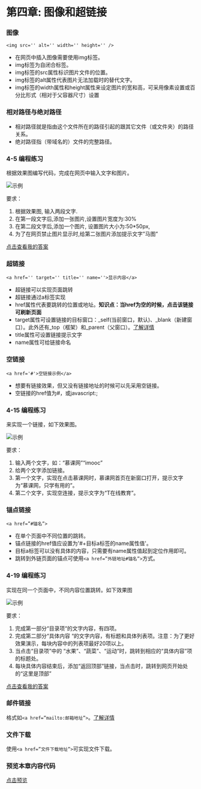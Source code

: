 # 第四章: 图像和超链接

### 图像
`<img src='' alt='' width='' height='' />`
- 在网页中插入图像需要使用img标签。
- img标签为自闭合标签。
- img标签的src属性标识图片文件的位置。
- img标签的alt属性代表图片无法加载时的替代文字。
- img标签的width属性和height属性来设定图片的宽和高，可采用像素设置或百分比形式（相对于父容器尺寸）设置

### 相对路径与绝对路径
- 相对路径就是指由这个文件所在的路径引起的跟其它文件（或文件夹）的路径关系。
- 绝对路径指（带域名的）文件的完整路径。

### 4-5 编程练习
根据效果图编写代码，完成在网页中输入文字和图片。

![示例](https://climg.mukewang.com/58c111e00001f2bf03410274.jpg)

要求：
1. 根据效果图, 输入两段文字.
2. 在第一段文字后,添加一张图片,设置图片宽度为:30%
3. 在第二段文字后,添加一个图片, 设置图片大小为:50*50px,
4. 为了在网页禁止图片显示时,给第二张图片添加提示文字”马图”

[点击查看我的答案](4-5.html)

### 超链接
`<a href='' target='' title='' name=''>显示内容</a>`
- 超链接可以实现页面跳转
- 超链接通过a标签实现
- href属性代表要跳转的位置或地址。**知识点：当href为空的时候，点击该链接可刷新页面**
- target属性可设置链接的目标窗口：\_self(当前窗口，默认)、\_blank（新建窗口）。此外还有\_top（框架）和\_parent（父窗口）。[了解详情](http://www.w3school.com.cn/tags/att_a_target.asp)
- title属性可设置链接提示文字
- name属性可给链接命名

### 空链接
`<a href='#'>空链接示例</a>`
- 想要有链接效果，但又没有链接地址的时候可以先采用空链接。
- 空链接的href值为#，或javascript:;

### 4-15 编程练习
来实现一个链接，如下效果图。

![示例](https://climg.mukewang.com/58c11d420001ad5c02960097.jpg)

要求：
1. 输入两个文字，如：“慕课网”“imooc”
2. 给两个文字添加链接。
3. 第一个文字，实现在点击慕课网时，慕课网首页在新窗口打开，提示文字为“慕课网，只学有用的”。
4. 第二个文字，实现空连接，提示文字为“T在线教育”。

### 锚点链接
`<a href=”#锚名”>`
- 在单个页面中不同位置的跳转。
- 锚点链接的href值应设置为'#+目标a标签的name属性值'。
- 目标a标签可以没有具体的内容，只需要有name属性值起到定位作用即可。
- 跳转到外链页面的锚点可使用`<a href=”外链地址#锚名”>`方式。

### 4-19 编程练习
实现在同一个页面中，不同内容位置跳转。如下效果图

![示例](https://climg.mukewang.com/58c120e00001fc4902730655.jpg)

要求：
1. 完成第一部分“目录项“的文字内容，有四项。
2. 完成第二部分“具体内容 “的文字内容，有标题和具体列表项。注意：为了更好效果演示，每块内容中的列表项最好20项以上。
3. 当点击“目录项”中的 “水果”、“蔬菜”、“运动”时，跳转到相应的“具体内容”项的标题处。
4. 每块具体内容结束后，添加“返回顶部”链接，当点击时，跳转到网页开始处的“这里是顶部”

[点击查看我的答案](4-19.html)

### 邮件链接
格式如`<a href=”mailto:邮箱地址”>`。[了解详情](https://www.cnblogs.com/wfblog/p/8934369.html)

### 文件下载
使用`<a href=”文件下载地址”>`可实现文件下载。

### 预览本章内容代码
[点击预览](index.html)
